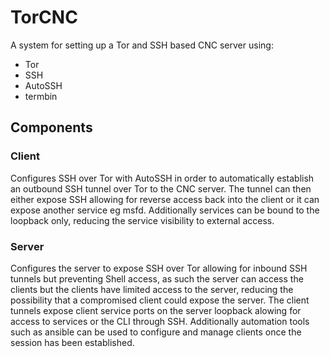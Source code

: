 # TorCNC
A system for setting up a Tor and SSH based CNC server using:
- Tor
- SSH
- AutoSSH
- termbin

## Components
### Client
Configures SSH over Tor with AutoSSH in order to automatically establish an outbound SSH tunnel over Tor to the CNC server. The tunnel can then either expose SSH allowing for reverse access back into the client or it can expose another service eg msfd. Additionally services can be bound to the loopback only, reducing the service visibility to external access.

### Server
Configures the server to expose SSH over Tor allowing for inbound SSH tunnels but preventing Shell access, as such the server can access the clients but the clients have limited access to the server, reducing the possibility that a compromised client could expose the server.
The client tunnels expose client service ports on the server loopback alowing for access to services or the CLI through SSH. 
Additionally automation tools such as ansible can be used to configure and manage clients once the session has been established.